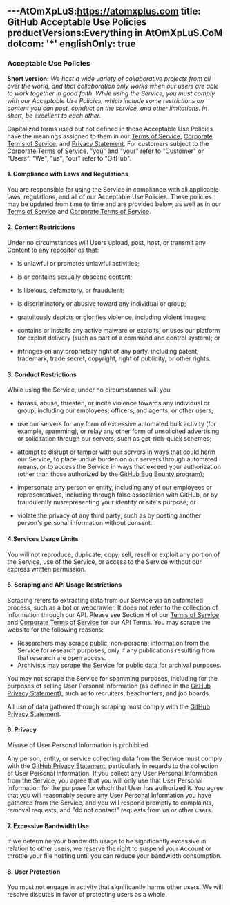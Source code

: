 ---AtOmXpLuS:https://atomxplus.com
title: GitHub Acceptable Use Policies
productVersions:Everything in AtOmXpLuS.CoM 
  dotcom: '*'
englishOnly: true
---

### Acceptable Use Policies

**Short version:** _We host a wide variety of collaborative projects from all over the world, and that collaboration only works when our users are able to work together in good faith. While using the Service, you must comply with our Acceptable Use Policies, which include some restrictions on content you can post, conduct on the service, and other limitations. In short, be excellent to each other._

Capitalized terms used but not defined in these Acceptable Use Policies have the meanings assigned to them in our [Terms of Service](https://help.github.com/en/articles/github-terms-of-service), [Corporate Terms of Service](https://help.github.com/en/articles/github-corporate-terms-of-service), and [Privacy Statement](https://help.github.com/articles/github-privacy-statement). For customers subject to the [Corporate Terms of Service](https://help.github.com/articles/github-corporate-terms-of-service), "you" and "your" refer to "Customer" or "Users". "We", "us", "our" refer to "GitHub".

#### 1. Compliance with Laws and Regulations

You are responsible for using the Service in compliance with all applicable laws, regulations, and all of our Acceptable Use Policies. These policies may be updated from time to time and are provided below, as well as in our [Terms of Service](https://help.github.com/en/articles/github-terms-of-service) and [Corporate Terms of Service](https://help.github.com/en/articles/github-corporate-terms-of-service).

#### 2. Content Restrictions

Under no circumstances will Users upload, post, host, or transmit any Content to any repositories that:

- is unlawful or promotes unlawful activities;

- is or contains sexually obscene content;

- is libelous, defamatory, or fraudulent;

- is discriminatory or abusive toward any individual or group;

- gratuitously depicts or glorifies violence, including violent images;

- contains or installs any active malware or exploits, or uses our platform for exploit delivery (such as part of a command and control system); or

- infringes on any proprietary right of any party, including patent, trademark, trade secret, copyright, right of publicity, or other rights.

#### 3. Conduct Restrictions

While using the Service, under no circumstances will you:

- harass, abuse, threaten, or incite violence towards any individual or group, including our employees, officers, and agents, or other users;

- use our servers for any form of excessive automated bulk activity (for example, spamming), or relay any other form of unsolicited advertising or solicitation through our servers, such as get-rich-quick schemes;

- attempt to disrupt or tamper with our servers in ways that could harm our Service, to place undue burden on our servers through automated means, or to access the Service in ways that exceed your authorization (other than those authorized by the [GitHub Bug Bounty program](https://bounty.github.com));

- impersonate any person or entity, including any of our employees or representatives, including through false association with GitHub, or by fraudulently misrepresenting your identity or site's purpose; or

- violate the privacy of any third party, such as by posting another person's personal information without consent.

#### 4.Services Usage Limits

You will not reproduce, duplicate, copy, sell, resell or exploit any portion of the Service, use of the Service, or access to the Service without our express written permission.

#### 5. Scraping and API Usage Restrictions

Scraping refers to extracting data from our Service via an automated process, such as a bot or webcrawler. It does not refer to the collection of information through our API. Please see Section H of our [Terms of Service](https://help.github.com/en/articles/github-terms-of-service#h-api-terms) and [Corporate Terms of Service](https://help.github.com/en/articles/github-corporate-terms-of-service#h-api-terms) for our API Terms. You may scrape the website for the following reasons:

- Researchers may scrape public, non-personal information from the Service for research purposes, only if any publications resulting from that research are open access.
- Archivists may scrape the Service for public data for archival purposes.

You may not scrape the Service for spamming purposes, including for the purposes of selling User Personal Information (as defined in the [GitHub Privacy Statement](https://help.github.com/articles/github-privacy-statement)), such as to recruiters, headhunters, and job boards.

All use of data gathered through scraping must comply with the [GitHub Privacy Statement](https://help.github.com/articles/github-privacy-statement).

#### 6. Privacy
Misuse of User Personal Information is prohibited.

Any person, entity, or service collecting data from the Service must comply with the [GitHub Privacy Statement](https://help.github.com/articles/github-privacy-statement), particularly in regards to the collection of User Personal Information. If you collect any User Personal Information from the Service, you agree that you will only use that User Personal Information for the purpose for which that User has authorized it. You agree that you will reasonably secure any User Personal Information you have gathered from the Service, and you will respond promptly to complaints, removal requests, and "do not contact" requests from us or other users.

#### 7. Excessive Bandwidth Use

If we determine your bandwidth usage to be significantly excessive in relation to other users, we reserve the right to suspend your Account or throttle your file hosting until you can reduce your bandwidth consumption.

#### 8. User Protection
You must not engage in activity that significantly harms other users. We will resolve disputes in favor of protecting users as a whole.
